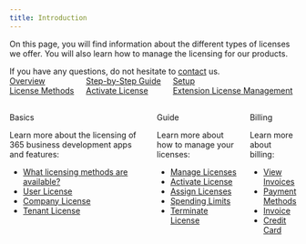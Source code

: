```yaml
---
title: Introduction
---
```


On this page, you will find information about the different types of licenses we offer. You will also learn how to manage the licensing for our products.

<div class="alert alert-info">
    <i class="fa-duotone fa-thin fa-lightbulb fa-lg"></i> If you have any questions, do not hesitate to <a href="https://365businessdev.com/contact/" target="_blank">contact</a> us.
</div>

<div class="columns">
   <div>
       <a href="license-methods.md">
           <div>
               <div><i class="fa-duotone fa-thin fa-map" style="--fa-secondary-color: #00b7c3"></i></div>
               <div>Overview</div>
               <div>License Methods</div>
           </div>
       </a>
   </div>
   <div>
       <a href="license-management/activate-license.md">
           <div>
               <div><i class="fa-duotone fa-thin fa-ballot-check" style="--fa-secondary-color: #00b7c3"></i></div>
               <div>Step-by-Step Guide</div>
               <div>Activate License</div>
           </div>
       </a>
   </div>
   <div>
       <a href="license-management.md">
           <div>
               <div><i class="fa-duotone fa-thin fa-book-open-cover" style="--fa-secondary-color: #00b7c3"></i></div>
               <div>Setup</div>
               <div>Extension License Management</div>
           </div>
       </a>
   </div>
</div>

<div class="columns" style="margin-top: 30px;">
   <div>
        <span class="columns-title">Basics</span>
        <p>
            Learn more about the licensing of 365 business development apps and features:
            <ul class="fa-ul">
                <li><span class="fa-li"><i class="fa-solid fa-book"></i></span><a href="license-methods.md">What licensing methods are available?</a></li>
                <li><span class="fa-li"><i class="fa-solid fa-user"></i></span><a href="license-methods/user-license.md">User License</a></li>
                <li><span class="fa-li"><i class="fa-solid fa-building"></i></span><a href="license-methods/company-license.md">Company License</a></li>
                <li><span class="fa-li"><i class="fa-solid fa-server"></i></span><a href="license-methods/tenant-license.md">Tenant License</a></li>
            </ul>
        </p>
    </div>
    <div>
         <span class="columns-title">Guide</span>
             <p>
                Learn more about how to manage your licenses:
                <ul class="fa-ul">
                    <li><span class="fa-li"><i class="fa-solid fa-list-check"></i></span><a href="license-management.md">Manage Licenses</a></li>
                    <li><span class="fa-li"><i class="fa-solid fa-file-signature"></i></span><a href="license-management/activate-license.md">Activate License</a></li>
                    <li><span class="fa-li"><i class="fa-solid fa-users"></i></span><a href="license-management/assign-license.md">Assign Licenses</a></li>
                    <li><span class="fa-li"><i class="fa-solid fa-sliders"></i></span><a href="license-management/spending-limit.md">Spending Limits</a></li>
                    <li><span class="fa-li"><i class="fa-solid fa-file-xmark"></i></span><a href="license-management/terminate-license.md">Terminate License</a></li>
                </ul>
            </p>
    </div>
    <div>
         <span class="columns-title">Billing</span>
             <p>
                Learn more about billing:
                <ul class="fa-ul">
                    <li><span class="fa-li"><i class="fa-solid fa-file-invoice"></i></span><a href="invoicing/invoices.md">View Invoices</a></li>
                    <li><span class="fa-li"><i class="fa-solid fa-cash-register"></i></span><a href="invoicing/payment.md">Payment Methods</a></li>
                    <li><span class="fa-li"><i class="fa-solid fa-money-bill"></i></span><a href="invoicing/payment.md#payment-by-invoice">Invoice</a></li>
                    <li><span class="fa-li"><i class="fa-solid fa-credit-card"></i></span><a href="invoicing/payment.md#payment-by-credit-card">Credit Card</a></li>
                </ul>
            </p>
    </div>
</div>